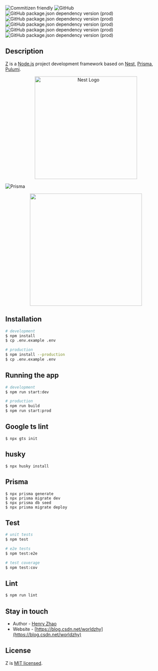 <p align="left">

![Commitizen friendly](https://img.shields.io/badge/commitizen-friendly-brightgreen.svg?style=flat-square)
![GitHub](https://img.shields.io/github/license/worldzhy/z?style=flat-square)
![GitHub package.json dependency version (prod)](https://img.shields.io/github/package-json/dependency-version/worldzhy/z/@nestjs/core?style=flat-square)
![GitHub package.json dependency version (prod)](https://img.shields.io/github/package-json/dependency-version/worldzhy/z/@prisma/client?style=flat-square)
![GitHub package.json dependency version (prod)](https://img.shields.io/github/package-json/dependency-version/worldzhy/z/@pulumi/pulumi?style=flat-square)
![GitHub package.json dependency version (prod)](https://img.shields.io/github/package-json/dependency-version/worldzhy/z/passport?style=flat-square)
![GitHub package.json dependency version (prod)](https://img.shields.io/github/package-json/dependency-version/worldzhy/z/validator?style=flat-square)

</p>

## Description

[Z](https://github.com/worldzhy/gc-basic) is a [Node.js](http://nodejs.org) project development framework based on [Nest](https://github.com/nestjs/nest), [Prisma](https://github.com/prisma/prisma), [Pulumi](https://github.com/pulumi/pulumi).

<p align="center">
  <a href="http://nestjs.com/" target="blank"><img src="https://nestjs.com/img/logo_text.svg" width="320" alt="Nest Logo" /></a>
</p>
  
![Prisma](https://i.imgur.com/h6UIYTu.png)

<p align="center">
  <a href="https://www.pulumi.com?utm_campaign=pulumi-pulumi-github-repo&utm_source=github.com&utm_medium=top-logo" title="Pulumi - Modern Infrastructure as Code - AWS Azure Kubernetes Containers Serverless"><img src="https://www.pulumi.com/images/logo/logo-on-white-box.svg?" width="350"></a>
</p>



## Installation

```bash
# development
$ npm install
$ cp .env.example .env

# production
$ npm install --production
$ cp .env.example .env
```

## Running the app

```bash
# development
$ npm run start:dev

# production
$ npm run build
$ npm run start:prod
```

## Google ts lint

```
$ npx gts init
```

## husky

```
$ npx husky install
```

## Prisma

```
$ npx prisma generate
$ npx prisma migrate dev
$ npx prisma db seed
$ npx prisma migrate deploy
```

## Test

```bash
# unit tests
$ npm test

# e2e tests
$ npm test:e2e

# test coverage
$ npm test:cov
```

## Lint

```bash
$ npm run lint 
```

## Stay in touch

- Author - [Henry Zhao](https://blog.csdn.net/worldzhy)
- Website - [https://blog.csdn.net/worldzhy](https://blog.csdn.net/worldzhy)

## License

Z is [MIT licensed](LICENSE).
